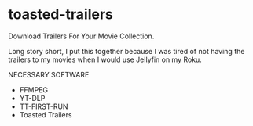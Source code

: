 # toasted-trailers
Download Trailers For Your Movie Collection.  

Long story short, I put this together because I was tired of not having the trailers to my movies when I would use Jellyfin on my Roku.

NECESSARY SOFTWARE
- FFMPEG
- YT-DLP
- TT-FIRST-RUN
- Toasted Trailers
